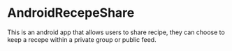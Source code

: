 # AndroidRecepeShare
This is an android app that allows users to share recipe, they can choose to keep a recepe within a private group or public feed.
